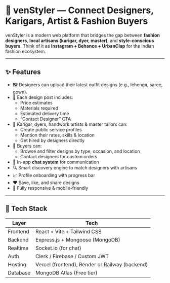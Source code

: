 # 👗 venStyler — Connect Designers, Karigars, Artist & Fashion Buyers

venStyler is a modern web platform that bridges the gap between **fashion designers**, **local artisans (karigar, dyer, master)**, and **style-conscious buyers**. Think of it as **Instagram + Behance + UrbanClap** for the Indian fashion ecosystem.

---

## ✨ Features

- 🖼️ Designers can upload their latest outfit designs (e.g., lehenga, saree, gown).
- 📄 Each design post includes:
  - Price estimates
  - Materials required
  - Estimated delivery time
  - “Contact Designer” CTA
- 🧵 Karigar, dyers, handwork artists & master tailors can:
  - Create public service profiles
  - Mention their rates, skills & location
  - Get hired by designers directly
- 👗 Buyers can:
  - Browse and filter designs by type, occasion, and location
  - Contact designers for custom orders
- 💬 In-app **chat system** for communication
- 🔍 Smart discovery engine to match designers with artisans
- 📈 Profile onboarding with progress bar
- ❤️ Save, like, and share designs
- 📱 Fully responsive & mobile-friendly

---

## 🚀 Tech Stack

| Layer       | Tech                       |
|-------------|----------------------------|
| Frontend    | React + Vite + Tailwind CSS |
| Backend     | Express.js + Mongoose (MongoDB) |
| Realtime    | Socket.io (for chat)       |
| Auth        | Clerk / Firebase / Custom JWT |
| Hosting     | Vercel (frontend), Render or Railway (backend) |
| Database    | MongoDB Atlas (Free tier)  |



